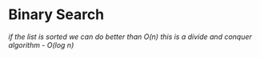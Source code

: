 # Binary Search
*if the list is sorted we can do better than O(n)*
*this is a divide and conquer algorithm - O(log n)*